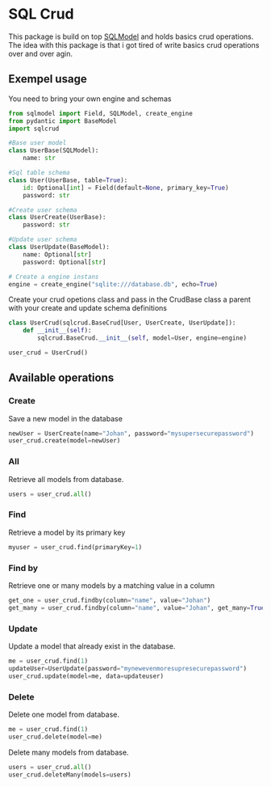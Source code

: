 # SQL Crud

This package is build on top [SQLModel](https://sqlmodel.tiangolo.com/) and holds basics crud operations.<br>
The idea with this package is that i got tired of write basics crud operations over and over agin.

## Exempel usage

You need to bring your own engine and schemas

```python
from sqlmodel import Field, SQLModel, create_engine
from pydantic import BaseModel
import sqlcrud

#Base user model
class UserBase(SQLModel):
    name: str

#Sql table schema
class User(UserBase, table=True):
    id: Optional[int] = Field(default=None, primary_key=True)
    password: str

#Create user schema
class UserCreate(UserBase):
    password: str

#Update user schema
class UserUpdate(BaseModel):
    name: Optional[str]
    password: Optional[str]

# Create a engine instans
engine = create_engine("sqlite:///database.db", echo=True)
```

Create your crud opetions class and pass in the CrudBase class a parent with your create and update schema definitions

```python
class UserCrud(sqlcrud.BaseCrud[User, UserCreate, UserUpdate]):
    def __init__(self):
        sqlcrud.BaseCrud.__init__(self, model=User, engine=engine)

user_crud = UserCrud()
```

## Available operations

### Create

Save a new model in the database

```python
newUser = UserCreate(name="Johan", password="mysupersecurepassword")
user_crud.create(model=newUser)
```

### All

Retrieve all models from database.

```python
users = user_crud.all()
```

### Find

Retrieve a model by its primary key

```python
myuser = user_crud.find(primaryKey=1)
```

### Find by

Retrieve one or many models by a matching value in a column

```python
get_one = user_crud.findby(column="name", value="Johan")
get_many = user_crud.findby(column="name", value="Johan", get_many=True)
```

### Update

Update a model that already exist in the database.

```python
me = user_crud.find(1)
updateUser=UserUpdate(password="mynewevenmoresupresecurepassword")
user_crud.update(model=me, data=updateuser)
```

### Delete

Delete one model from database.

```python
me = user_crud.find(1)
user_crud.delete(model=me)
```

Delete many models from database.

```python
users = user_crud.all()
user_crud.deleteMany(models=users)
```

